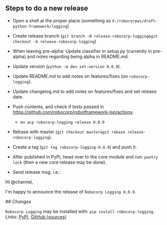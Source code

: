 
Steps to do a new release
---------------------------

- Open a shell at the proper place (something as `X:/robocorpws/draft-python-framework/logging`)

- Create release branch (`git branch -D release-robocorp-logging&git checkout -b release-robocorp-logging`)

- When leaving pre-alpha: Update classifier in setup.py (currently in pre-alpha) and notes regarding being alpha in README.md.

- Update version (`python -m dev set-version 0.0.9`).

- Update README.md to add notes on features/fixes (on `robocorp-logging`).

- Update changelog.md to add notes on features/fixes and set release date.

- Push contents, and check if tests passed in https://github.com/robocorp/robotframework-lsp/actions.
  - `mu acp robocorp-logging release 0.0.9`

- Rebase with master (`git checkout master&git rebase release-robocorp-logging`).

- Create a tag (`git tag robocorp-logging-0.0.9`) and push it.

- After published in PyPi, head over to the core module and run: `poetry lock` (then a new core release may be done).

- Send release msg. i.e.:

Hi @channel,

I'm happy to announce the release of `Robocorp Logging 0.0.9`.

*## Changes*


`Robocorp Logging` may be installed with: `pip install robocorp-logging`.
Links: [PyPI](https://pypi.org/project/robocorp-logging/), [GitHub (sources)](https://github.com/robocorp/robocorp-logging)